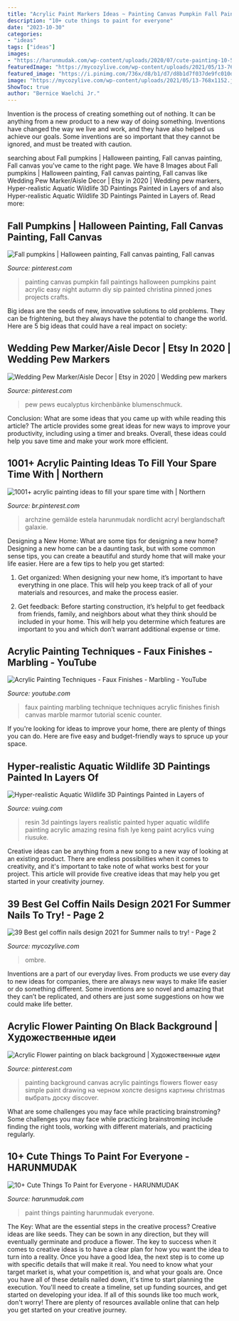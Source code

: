 ```yaml
---
title: "Acrylic Paint Markers Ideas ~ Painting Canvas Pumpkin Fall Paintings Halloween Pumpkins Paint Acrylic Easy Night Autumn Diy Sip Painted Christina Pinned Jones Projects Crafts"
description: "10+ cute things to paint for everyone"
date: "2023-10-30"
categories:
- "ideas"
tags: ["ideas"]
images:
- "https://harunmudak.com/wp-content/uploads/2020/07/cute-painting-10-576x1024.jpg"
featuredImage: "https://mycozylive.com/wp-content/uploads/2021/05/13-768x1152.jpg"
featured_image: "https://i.pinimg.com/736x/d8/b1/d7/d8b1d7f037de9fc010d3d0affda4218e--painting-pumpkins-fall-pumpkins.jpg"
image: "https://mycozylive.com/wp-content/uploads/2021/05/13-768x1152.jpg"
ShowToc: true
author: "Bernice Waelchi Jr."
---
```



Invention is the process of creating something out of nothing. It can be anything from a new product to a new way of doing something. Inventions have changed the way we live and work, and they have also helped us achieve our goals. Some inventions are so important that they cannot be ignored, and must be treated with caution.

	

		
searching about Fall pumpkins | Halloween painting, Fall canvas painting, Fall canvas you've came to the right page. We have 8 Images about Fall pumpkins | Halloween painting, Fall canvas painting, Fall canvas like Wedding Pew Marker/Aisle Decor | Etsy in 2020 | Wedding pew markers, Hyper-realistic Aquatic Wildlife 3D Paintings Painted in Layers of and also Hyper-realistic Aquatic Wildlife 3D Paintings Painted in Layers of. Read more:
		
    
## Fall Pumpkins | Halloween Painting, Fall Canvas Painting, Fall Canvas

<img loading=lazy src="https://i.pinimg.com/736x/d8/b1/d7/d8b1d7f037de9fc010d3d0affda4218e--painting-pumpkins-fall-pumpkins.jpg" onerror="this.onerror=null;this.src='https://tse1.mm.bing.net/th?id=OIP.Eo-yGfhhdQFo9QFzs8lSGwHaJ3&amp;pid=15.1';" alt="Fall pumpkins | Halloween painting, Fall canvas painting, Fall canvas">

_Source: pinterest.com_

>painting canvas pumpkin fall paintings halloween pumpkins paint acrylic easy night autumn diy sip painted christina pinned jones projects crafts. 

	

Big ideas are the seeds of new, innovative solutions to old problems. They can be frightening, but they always have the potential to change the world. Here are 5 big ideas that could have a real impact on society:

    
## Wedding Pew Marker/Aisle Decor | Etsy In 2020 | Wedding Pew Markers

<img loading=lazy src="https://i.pinimg.com/736x/f3/ff/80/f3ff80ca5b176b119c76f3e05adb349d.jpg" onerror="this.onerror=null;this.src='https://tse2.mm.bing.net/th?id=OIP.duN3VDtg-NCgxR_oH0HM-gHaL3&amp;pid=15.1';" alt="Wedding Pew Marker/Aisle Decor | Etsy in 2020 | Wedding pew markers">

_Source: pinterest.com_

>pew pews eucalyptus kirchenbänke blumenschmuck. 

	

Conclusion: What are some ideas that you came up with while reading this article?
The article provides some great ideas for new ways to improve your productivity, including using a timer and breaks. Overall, these ideas could help you save time and make your work more efficient.

    
## 1001+ Acrylic Painting Ideas To Fill Your Spare Time With | Northern

<img loading=lazy src="https://i.pinimg.com/736x/6f/88/36/6f883671bd9c963879c262adf2047847.jpg" onerror="this.onerror=null;this.src='https://tse4.mm.bing.net/th?id=OIP.v-3VT7-q4jP-VBFmGOGAjgHaO0&amp;pid=15.1';" alt="1001+ acrylic painting ideas to fill your spare time with | Northern">

_Source: br.pinterest.com_

>archzine gemälde estela harunmudak nordlicht acryl berglandschaft galaxie. 

	

Designing a New Home: What are some tips for designing a new home?
Designing a new home can be a daunting task, but with some common sense tips, you can create a beautiful and sturdy home that will make your life easier. Here are a few tips to help you get started:
1. Get organized: When designing your new home, it’s important to have everything in one place. This will help you keep track of all of your materials and resources, and make the process easier.

2. Get feedback: Before starting construction, it’s helpful to get feedback from friends, family, and neighbors about what they think should be included in your home. This will help you determine which features are important to you and which don’t warrant additional expense or time.


    
## Acrylic Painting Techniques - Faux Finishes - Marbling - YouTube

<img loading=lazy src="http://i1.ytimg.com/vi/aFsTGjGVzcE/maxresdefault.jpg" onerror="this.onerror=null;this.src='https://tse4.mm.bing.net/th?id=OIP.qAltNPNTmLv6EYwLmJMr4AHaEK&amp;pid=15.1';" alt="Acrylic Painting Techniques - Faux Finishes - Marbling - YouTube">

_Source: youtube.com_

>faux painting marbling technique techniques acrylic finishes finish canvas marble marmor tutorial scenic counter. 

	

If you're looking for ideas to improve your home, there are plenty of things you can do. Here are five easy and budget-friendly ways to spruce up your space.

    
## Hyper-realistic Aquatic Wildlife 3D Paintings Painted In Layers Of

<img loading=lazy src="http://vuing.com/wp-content/uploads/2014/08/amazing-realistic-Acrylics-Layers-Resin-3D-Paintings-9-800x800.jpg" onerror="this.onerror=null;this.src='https://tse3.mm.bing.net/th?id=OIP.PokraLZK78AYiPJnUmnkewHaHa&amp;pid=15.1';" alt="Hyper-realistic Aquatic Wildlife 3D Paintings Painted in Layers of">

_Source: vuing.com_

>resin 3d paintings layers realistic painted hyper aquatic wildlife painting acrylic amazing resina fish lye keng paint acrylics vuing riusuke. 

	

Creative ideas can be anything from a new song to a new way of looking at an existing product. There are endless possibilities when it comes to creativity, and it's important to take note of what works best for your project. This article will provide five creative ideas that may help you get started in your creativity journey.

    
## 39 Best Gel Coffin Nails Design 2021 For Summer Nails To Try! - Page 2

<img loading=lazy src="https://mycozylive.com/wp-content/uploads/2021/05/13-768x1152.jpg" onerror="this.onerror=null;this.src='https://tse1.mm.bing.net/th?id=OIP.SXj8TVhj8GTz0ICb7osEDwHaLH&amp;pid=15.1';" alt="39 Best gel coffin nails design 2021 for Summer nails to try! - Page 2">

_Source: mycozylive.com_

>ombre. 

	

Inventions are a part of our everyday lives. From products we use every day to new ideas for companies, there are always new ways to make life easier or do something different. Some inventions are so novel and amazing that they can’t be replicated, and others are just some suggestions on how we could make life better.

    
## Acrylic Flower Painting On Black Background | Художественные идеи

<img loading=lazy src="https://i.pinimg.com/736x/4a/51/37/4a51370e9a772900e4a508e534859cd5.jpg" onerror="this.onerror=null;this.src='https://tse1.mm.bing.net/th?id=OIP.8n8HwaKWE4_WTE8S0UaTJwHaJ3&amp;pid=15.1';" alt="Acrylic Flower painting on black background | Художественные идеи">

_Source: pinterest.com_

>painting background canvas acrylic paintings flowers flower easy simple paint drawing на черном холсте designs картины christmas выбрать доску discover. 

	

What are some challenges you may face while practicing brainstroming?
Some challenges you may face while practicing brainstroming include finding the right tools, working with different materials, and practicing regularly.

    
## 10+ Cute Things To Paint For Everyone - HARUNMUDAK

<img loading=lazy src="https://harunmudak.com/wp-content/uploads/2020/07/cute-painting-10-576x1024.jpg" onerror="this.onerror=null;this.src='https://tse3.mm.bing.net/th?id=OIP.5-_hLUA3Yf8mMZJwIyLh2wHaNK&amp;pid=15.1';" alt="10+ Cute Things To Paint for Everyone - HARUNMUDAK">

_Source: harunmudak.com_

>paint things painting harunmudak everyone. 

	

The Key: What are the essential steps in the creative process?
Creative ideas are like seeds. They can be sown in any direction, but they will eventually germinate and produce a flower. The key to success when it comes to creative ideas is to have a clear plan for how you want the idea to turn into a reality. Once you have a good Idea, the next step is to come up with specific details that will make it real. You need to know what your target market is, what your competition is, and what your goals are. Once you have all of these details nailed down, it's time to start planning the execution. You'll need to create a timeline, set up funding sources, and get started on developing your idea. If all of this sounds like too much work, don't worry! There are plenty of resources available online that can help you get started on your creative journey.

